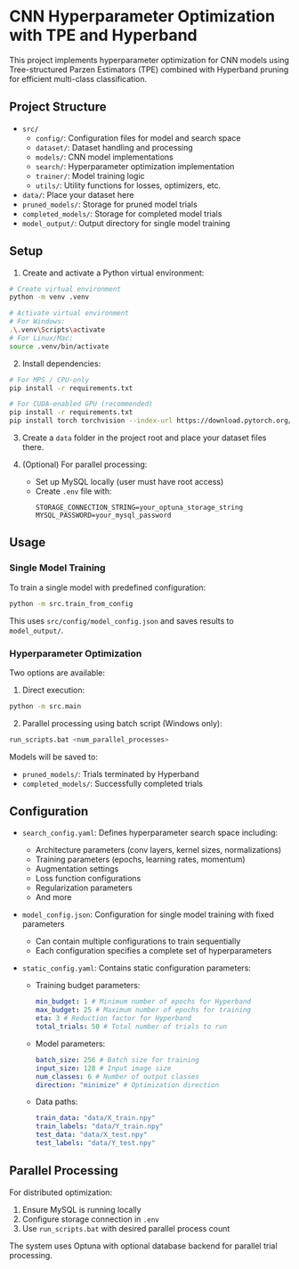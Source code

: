 # CNN Hyperparameter Optimization with TPE and Hyperband

This project implements hyperparameter optimization for CNN models using Tree-structured Parzen Estimators (TPE) combined with Hyperband pruning for efficient multi-class classification.

## Project Structure

- `src/`
  - `config/`: Configuration files for model and search space
  - `dataset/`: Dataset handling and processing
  - `models/`: CNN model implementations
  - `search/`: Hyperparameter optimization implementation
  - `trainer/`: Model training logic
  - `utils/`: Utility functions for losses, optimizers, etc.
- `data/`: Place your dataset here
- `pruned_models/`: Storage for pruned model trials
- `completed_models/`: Storage for completed model trials
- `model_output/`: Output directory for single model training

## Setup

1. Create and activate a Python virtual environment:

```bash
# Create virtual environment
python -m venv .venv

# Activate virtual environment
# For Windows:
.\.venv\Scripts\activate
# For Linux/Mac:
source .venv/bin/activate
```

2. Install dependencies:

```bash
# For MPS / CPU-only
pip install -r requirements.txt

# For CUDA-enabled GPU (recommended)
pip install -r requirements.txt
pip install torch torchvision --index-url https://download.pytorch.org/whl/cu121
```

3. Create a `data` folder in the project root and place your dataset files there.

4. (Optional) For parallel processing:
   - Set up MySQL locally (user must have root access)
   - Create `.env` file with:
     ```
     STORAGE_CONNECTION_STRING=your_optuna_storage_string
     MYSQL_PASSWORD=your_mysql_password
     ```

## Usage

### Single Model Training

To train a single model with predefined configuration:

```bash
python -m src.train_from_config
```

This uses `src/config/model_config.json` and saves results to `model_output/`.

### Hyperparameter Optimization

Two options are available:

1. Direct execution:

```bash
python -m src.main
```

2. Parallel processing using batch script (Windows only):

```bash
run_scripts.bat <num_parallel_processes>
```

Models will be saved to:

- `pruned_models/`: Trials terminated by Hyperband
- `completed_models/`: Successfully completed trials

## Configuration

- `search_config.yaml`: Defines hyperparameter search space including:

  - Architecture parameters (conv layers, kernel sizes, normalizations)
  - Training parameters (epochs, learning rates, momentum)
  - Augmentation settings
  - Loss function configurations
  - Regularization parameters
  - And more

- `model_config.json`: Configuration for single model training with fixed parameters

  - Can contain multiple configurations to train sequentially
  - Each configuration specifies a complete set of hyperparameters

- `static_config.yaml`: Contains static configuration parameters:
  - Training budget parameters:
    ```yaml
    min_budget: 1 # Minimum number of epochs for Hyperband
    max_budget: 25 # Maximum number of epochs for training
    eta: 3 # Reduction factor for Hyperband
    total_trials: 50 # Total number of trials to run
    ```
  - Model parameters:
    ```yaml
    batch_size: 256 # Batch size for training
    input_size: 128 # Input image size
    num_classes: 6 # Number of output classes
    direction: "minimize" # Optimization direction
    ```
  - Data paths:
    ```yaml
    train_data: "data/X_train.npy"
    train_labels: "data/Y_train.npy"
    test_data: "data/X_test.npy"
    test_labels: "data/Y_test.npy"
    ```

## Parallel Processing

For distributed optimization:

1. Ensure MySQL is running locally
2. Configure storage connection in `.env`
3. Use `run_scripts.bat` with desired parallel process count

The system uses Optuna with optional database backend for parallel trial processing.
